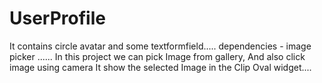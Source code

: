 # UserProfile
It contains circle avatar and some textformfield.....
dependencies - image picker ......
In this project we can pick Image from gallery,
And also click image using camera
It show the selected Image in the Clip Oval widget....
